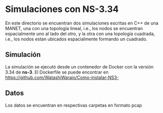 # Simulaciones con NS-3.34
En este directorio se encuentran dos simulaciones escritas en C++ de una MANET, una con una topología lineal, i.e., los nodos se encuentran espacialmente uno al lado del otro, y la otra con una topología cuadrada, i.e., los nodos estan ubicados espacialmente formando un cuadrado.

## Simulación
La simulación se ejecutó desde un contenedor de Docker con la versión 3.34 de **ns-3**. El Dockerfile se puede encontrar en https://github.com/WatashiWaraio/Como-instalar-NS3-

## Datos
Los datos se encuentran en respectivas carpetas en formato pcap
